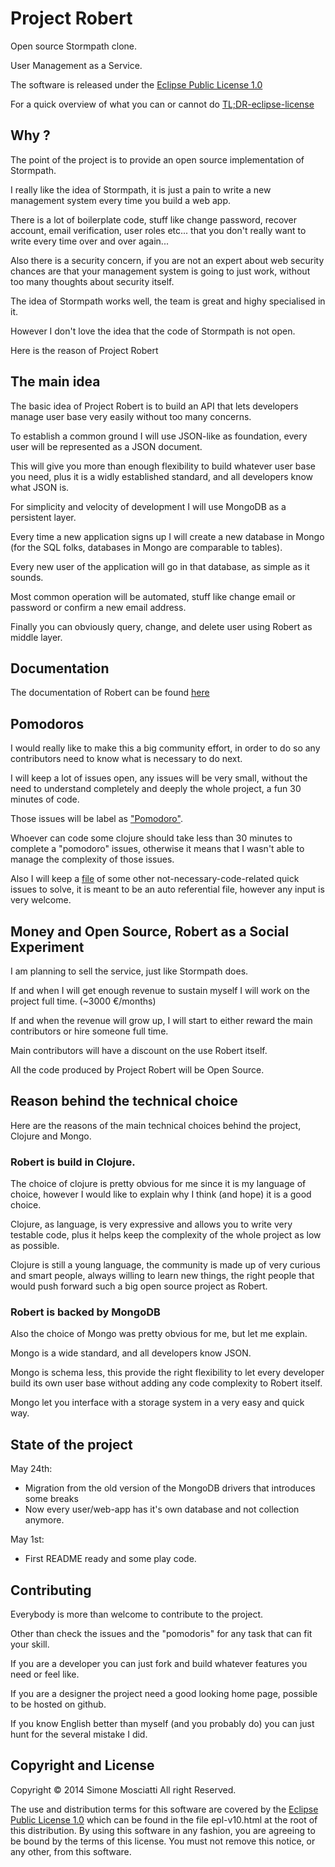 # Project Robert

Open source Stormpath clone.

User Management as a Service.

The software is released under the [Eclipse Public License 1.0]

For a quick overview of what you can or cannot do [TL;DR-eclipse-license]

## Why ?

The point of the project is to provide an open source implementation of Stormpath.

I really like the idea of Stormpath, it is just a pain to write a new management system every time you build a web app.

There is a lot of boilerplate code, stuff like change password, recover account, email verification, user roles etc... that you don't really want to write every time over and over again...

Also there is a security concern, if you are not an expert about web security chances are that your management system is going to just work, without too many thoughts about security itself.

The idea of Stormpath works well, the team is great and highy specialised in it.

However I don't love the idea that the code of Stormpath is not open.

Here is the reason of Project Robert

## The main idea

The basic idea of Project Robert is to build an API that lets developers manage user base very easily without too many concerns.

To establish a common ground I will use JSON-like as foundation, every user will be represented as a JSON document.

This will give you more than enough flexibility to build whatever user base you need, plus it is a widly established standard, and all developers know what JSON is.

For simplicity and velocity of development I will use MongoDB as a persistent layer.

Every time a new application signs up I will create a new database in Mongo (for the SQL folks, databases in Mongo are comparable to tables).

Every new user of the application will go in that database, as simple as it sounds.

Most common operation will be automated, stuff like change email or password or confirm a new email address.

Finally you can obviously query, change, and delete user using Robert as middle layer.

## Documentation

The documentation of Robert can be found [here][doc]

## Pomodoros

I would really like to make this a big community effort, in order to do so any contributors need to know what is necessary to do next.

I will keep a lot of issues open, any issues will be very small, without the need to understand completely and deeply the whole project, a fun 30 minutes of code.

Those issues will be label as ["Pomodoro"][pomodoro].

Whoever can code some clojure should take less than 30 minutes to complete a "pomodoro" issues, otherwise it means that I wasn't able to manage the complexity of those issues.

Also I will keep a [file][pomodoro-file] of some other not-necessary-code-related quick issues to solve, it is meant to be an auto referential file, however any input is very welcome.

## Money and Open Source, Robert as a Social Experiment

I am planning to sell the service, just like Stormpath does.

If and when I will get enough revenue to sustain myself I will work on the project full time. (~3000 €/months)

If and when the revenue will grow up, I will start to either reward the main contributors or hire someone full time.

Main contributors will have a discount on the use Robert itself.

All the code produced by Project Robert will be Open Source.

## Reason behind the technical choice

Here are the reasons of the main technical choices behind the project, Clojure and Mongo.

### Robert is build in Clojure.

The choice of clojure is pretty obvious for me since it is my language of choice, however I would like to explain why I think (and hope) it is a good choice.

Clojure, as language, is very expressive and allows you to write very testable code, plus it helps keep the complexity of the whole project as low as possible.

Clojure is still a young language, the community is made up of very curious and smart people, always willing to learn new things, the right people that would push forward such a big open source project as Robert.

### Robert is backed by MongoDB

Also the choice of Mongo was pretty obvious for me, but let me explain.

Mongo is a wide standard, and all developers know JSON.

Mongo is schema less, this provide the right flexibility to let every developer build its own user base without adding any code complexity to Robert itself.

Mongo let you interface with a storage system in a very easy and quick way.

## State of the project

May 24th:
* Migration from the old version of the MongoDB drivers that introduces some breaks
* Now every user/web-app has it's own database and not collection anymore.

May 1st:
* First README ready and some play code.

## Contributing

Everybody is more than welcome to contribute to the project.

Other than check the issues and the "pomodoris" for any task that can fit your skill.

If you are a developer you can just fork and build whatever features you need or feel like.

If you are a designer the project need a good looking home page, possible to be hosted on github.

If you know English better than myself (and you probably do) you can just hunt for the several mistake I did.

## Copyright and License

Copyright © 2014 Simone Mosciatti All right Reserved.

The use and distribution terms for this software are covered by the [Eclipse Public License 1.0] which can be found in the file epl-v10.html at the root of this distribution. By using this software in any fashion, you are agreeing to be bound by the terms of this license. You must not remove this notice, or any other, from this software.

[Eclipse Public License 1.0]: http://opensource.org/licenses/eclipse-1.0.php
[TL;DR-eclipse-license]: https://www.tldrlegal.com/l/epl
[pomodoro]: https://github.com/siscia/robert/issues?labels=Pomodoro&page=1&state=open
[pomodoro-file]: https://github.com/siscia/robert/blob/master/pomodoro.md
[doc]: http://docs.robert9.apiary.io/

